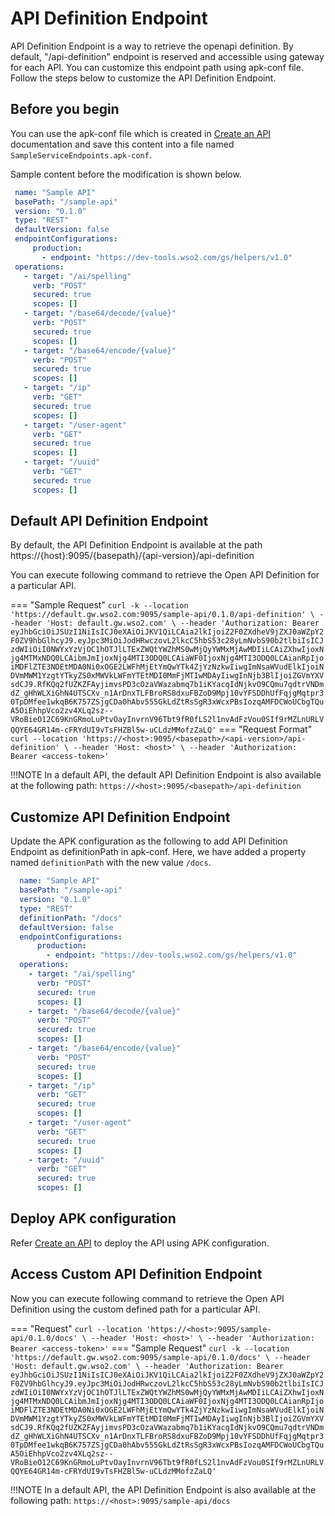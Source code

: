 # API Definition Endpoint

API Definition Endpoint is a way to retrieve the openapi definition. By default, "/api-definition" endpoint is reserved and accessible using gateway for each API. You can customize this endpoint path using apk-conf file. Follow the steps below to customize the API Definition Endpoint.

## Before you begin

You can use the apk-conf file which is created in <a href="../../../get-started/quick-start-guide" target="_blank">Create an API</a> documentation and save this content into a file named `SampleServiceEndpoints.apk-conf`.

Sample content before the modification is shown below.

   ```yaml
    name: "Sample API"
    basePath: "/sample-api"
    version: "0.1.0"
    type: "REST"
    defaultVersion: false
    endpointConfigurations:
        production:
          - endpoint: "https://dev-tools.wso2.com/gs/helpers/v1.0"
    operations:
      - target: "/ai/spelling"
        verb: "POST"
        secured: true
        scopes: []
      - target: "/base64/decode/{value}"
        verb: "POST"
        secured: true
        scopes: []
      - target: "/base64/encode/{value}"
        verb: "POST"
        secured: true
        scopes: []
      - target: "/ip"
        verb: "GET"
        secured: true
        scopes: []
      - target: "/user-agent"
        verb: "GET"
        secured: true
        scopes: []
      - target: "/uuid"
        verb: "GET"
        secured: true
        scopes: []
   ```
## Default API Definition Endpoint

By default, the API Definition Endpoint is available at the path https://{host}:9095/{basepath}/{api-version}/api-definition 

You can execute following command to retrieve the Open API Definition for a particular API.

=== "Sample Request"
    ```
        curl -k --location 'https://default.gw.wso2.com:9095/sample-api/0.1.0/api-definition' \
        --header 'Host: default.gw.wso2.com' \
        --header 'Authorization: Bearer eyJhbGciOiJSUzI1NiIsICJ0eXAiOiJKV1QiLCAia2lkIjoiZ2F0ZXdheV9jZXJ0aWZpY2F0ZV9hbGlhcyJ9.eyJpc3MiOiJodHRwczovL2lkcC5hbS53c28yLmNvbS90b2tlbiIsICJzdWIiOiI0NWYxYzVjOC1hOTJlLTExZWQtYWZhMS0wMjQyYWMxMjAwMDIiLCAiZXhwIjoxNjg4MTMxNDQ0LCAibmJmIjoxNjg4MTI3ODQ0LCAiaWF0IjoxNjg4MTI3ODQ0LCAianRpIjoiMDFlZTE3NDEtMDA0Ni0xOGE2LWFhMjEtYmQwYTk4ZjYzNzkwIiwgImNsaWVudElkIjoiNDVmMWM1YzgtYTkyZS0xMWVkLWFmYTEtMDI0MmFjMTIwMDAyIiwgInNjb3BlIjoiZGVmYXVsdCJ9.RfKQq2fUZKZFAyjimvsPD3cOzaVWazabmq7b1iKYacqIdNjkvO9CQmu7qdtrVNDmdZ_gHhWLXiGhN4UTSCXv_n1ArDnxTLFBroRS8dxuFBZoD9Mpj10vYFSDDhUfFqjgMqtpr30TpDMfee1wkqB6K757ZSjgCDa0hAbv555GkLdZtRsSgR3xWcxPBsIozqAMFDCWoUCbgTQuA5OiEhhpVco2zv4XLq2sz--VRoBieO12C69KnGRmoLuPtvOayInvrnV96Tbt9fR0fLS2l1nvAdFzVou0SIf9rMZLnURLVQQYE64GR14m-cFRYdUI9vTsFHZBl5w-uCLdzMMofzZaLQ'
    ```
=== "Request Format"
    ```
        curl --location 'https://<host>:9095/<basepath>/<api-version>/api-definition' \
        --header 'Host: <host>' \
        --header 'Authorization: Bearer <access-token>'
    ```

!!!NOTE
    In a default API, the default API Definition Endpoint is also available at the following path: `https://<host>:9095/<basepath>/api-definition`

## Customize API Definition Endpoint

Update the APK configuration as the following to add API Definition Endpoint as definitionPath in apk-conf. 
Here, we have added a property named `definitionPath` with the new value `/docs`.

```yaml
  name: "Sample API"
  basePath: "/sample-api"
  version: "0.1.0"
  type: "REST"
  definitionPath: "/docs"
  defaultVersion: false
  endpointConfigurations:
      production:
        - endpoint: "https://dev-tools.wso2.com/gs/helpers/v1.0"
  operations:
    - target: "/ai/spelling"
      verb: "POST"
      secured: true
      scopes: []
    - target: "/base64/decode/{value}"
      verb: "POST"
      secured: true
      scopes: []
    - target: "/base64/encode/{value}"
      verb: "POST"
      secured: true
      scopes: []
    - target: "/ip"
      verb: "GET"
      secured: true
      scopes: []
    - target: "/user-agent"
      verb: "GET"
      secured: true
      scopes: []
    - target: "/uuid"
      verb: "GET"
      secured: true
      scopes: []
```

## Deploy APK configuration

Refer [Create an API](../../get-started/quick-start-guide.md#deploy-the-api-in-apk) to deploy the API using APK configuration.

## Access Custom API Definition Endpoint

Now you can execute following command to retrieve the Open API Definition using the custom defined path for a particular API.

=== "Request"
    ```
        curl --location 'https://<host>:9095/sample-api/0.1.0/docs' \
        --header 'Host: <host>' \
        --header 'Authorization: Bearer <access-token>'
    ```
=== "Sample Request"
    ```
        curl -k --location 'https://default.gw.wso2.com:9095/sample-api/0.1.0/docs' \
        --header 'Host: default.gw.wso2.com' \
        --header 'Authorization: Bearer eyJhbGciOiJSUzI1NiIsICJ0eXAiOiJKV1QiLCAia2lkIjoiZ2F0ZXdheV9jZXJ0aWZpY2F0ZV9hbGlhcyJ9.eyJpc3MiOiJodHRwczovL2lkcC5hbS53c28yLmNvbS90b2tlbiIsICJzdWIiOiI0NWYxYzVjOC1hOTJlLTExZWQtYWZhMS0wMjQyYWMxMjAwMDIiLCAiZXhwIjoxNjg4MTMxNDQ0LCAibmJmIjoxNjg4MTI3ODQ0LCAiaWF0IjoxNjg4MTI3ODQ0LCAianRpIjoiMDFlZTE3NDEtMDA0Ni0xOGE2LWFhMjEtYmQwYTk4ZjYzNzkwIiwgImNsaWVudElkIjoiNDVmMWM1YzgtYTkyZS0xMWVkLWFmYTEtMDI0MmFjMTIwMDAyIiwgInNjb3BlIjoiZGVmYXVsdCJ9.RfKQq2fUZKZFAyjimvsPD3cOzaVWazabmq7b1iKYacqIdNjkvO9CQmu7qdtrVNDmdZ_gHhWLXiGhN4UTSCXv_n1ArDnxTLFBroRS8dxuFBZoD9Mpj10vYFSDDhUfFqjgMqtpr30TpDMfee1wkqB6K757ZSjgCDa0hAbv555GkLdZtRsSgR3xWcxPBsIozqAMFDCWoUCbgTQuA5OiEhhpVco2zv4XLq2sz--VRoBieO12C69KnGRmoLuPtvOayInvrnV96Tbt9fR0fLS2l1nvAdFzVou0SIf9rMZLnURLVQQYE64GR14m-cFRYdUI9vTsFHZBl5w-uCLdzMMofzZaLQ'
    ```

!!!NOTE
    In a default API, the API Definition Endpoint is also available at the following path: `https://<host>:9095/sample-api/docs`